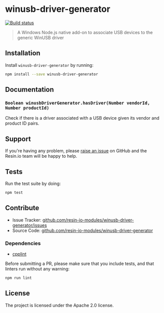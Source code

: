 winusb-driver-generator
=======================

[![Build status](https://ci.appveyor.com/api/projects/status/p40c1bxpgwmw3dc1/branch/master?svg=true)](https://ci.appveyor.com/project/resin-io/winusb-driver-generator/branch/master)

> A Windows Node.js native add-on to associate USB devices to the generic
> WinUSB driver

Installation
------------

Install `winusb-driver-generator` by running:

```sh
npm install --save winusb-driver-generator
```

Documentation
-------------

### `Boolean winusbDriverGenerator.hasDriver(Number vendorId, Number productId)`

Check if there is a driver associated with a USB device given its vendor and
product ID pairs.

Support
-------

If you're having any problem, please [raise an issue][newissue] on GitHub and
the Resin.io team will be happy to help.

Tests
-----

Run the test suite by doing:

```sh
npm test
```

Contribute
----------

- Issue Tracker: [github.com/resin-io-modules/winusb-driver-generator/issues][issues]
- Source Code: [github.com/resin-io-modules/winusb-driver-generator][source]

### Dependencies

- [cpplint][cpplint]

Before submitting a PR, please make sure that you include tests, and that
linters run without any warning:

```sh
npm run lint
```

License
-------

The project is licensed under the Apache 2.0 license.

[issues]: https://github.com/resin-io-modules/winusb-driver-generator/issues
[newissue]: https://github.com/resin-io-modules/winusb-driver-generator/issues/new
[source]: https://github.com/resin-io-modules/winusb-driver-generator
[cpplint]: https://github.com/cpplint/cpplint
